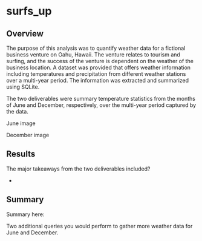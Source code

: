 # surfs_up

## Overview

The purpose of this analysis was to quantify weather data for a fictional business venture on Oahu, Hawaii. The venture relates to tourism and surfing, and the success of the venture is dependent on the weather of the business location. A dataset was provided that offers weather information including temperatures and precipitation from different weather stations over a multi-year period. The information was extracted and summarized using SQLite.

The two deliverables were summary temperature statistics from the months of June and December, respectively, over the multi-year period captured by the data.

June image


December image

## Results

The major takeaways from the two deliverables included?


-






## Summary

Summary here:

Two additional queries you would perform to gather more weather data for June and December.
 

